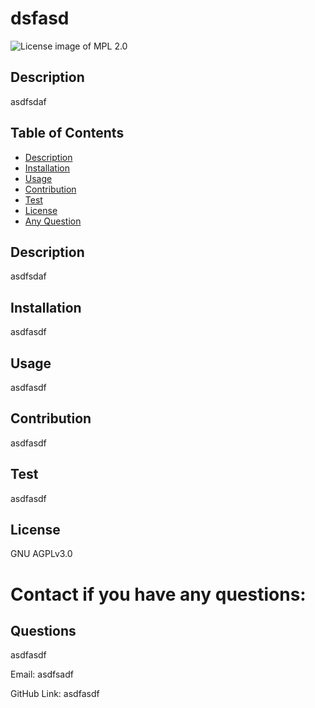 # dsfasd

<img src="https://img.shields.io/badge/License-MPL 2.0-blue.svg" alt="License image of MPL 2.0" />
  
  
## Description
asdfsdaf

## Table of Contents
* [Description](#description)
* [Installation](#installation)
* [Usage](#usage)
* [Contribution](#contribution)
* [Test](#test)
* [License](#license)
* [Any Question](#questions)

## Description
asdfsdaf

## Installation
asdfasdf

## Usage
asdfasdf

## Contribution
asdfasdf

## Test
asdfasdf

## License
GNU AGPLv3.0

# Contact if you have any questions:

## Questions
asdfasdf

Email:
asdfsadf

GitHub Link:
asdfasdf
